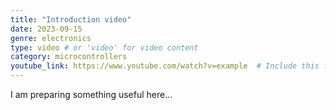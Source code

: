 ```yaml
---
title: "Introduction video"
date: 2023-09-15
genre: electronics
type: video # or 'video' for video content
category: microcontrollers
youtube_link: https://www.youtube.com/watch?v=example  # Include this for video content
---
```


I am preparing something useful here...